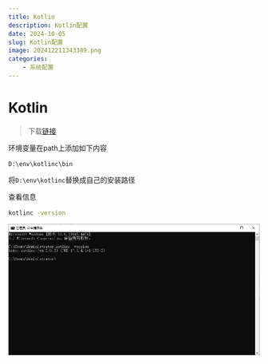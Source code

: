 ```yaml
---
title: Kotlin
description: Kotlin配置
date: 2024-10-05
slug: Kotlin配置
image: 202412211343389.png
categories:
    - 系统配置
---
```

# Kotlin

> 下载[链接](https://github.com/JetBrains/kotlin/releases)

环境变量在path上添加如下内容

```
D:\env\kotlinc\bin
```

将`D:\env\kotlinc`替换成自己的安装路径

查看信息

```sh
kotlinc -version
```

![image-20241005223642427](https://raw.githubusercontent.com/IsUnderAchiever/markdown-img/master/PicGo03/202412211341484.png)